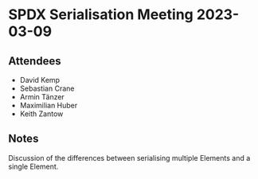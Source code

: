 # SPDX Serialisation Meeting 2023-03-09

## Attendees

* David Kemp
* Sebastian Crane
* Armin Tänzer
* Maximilian Huber
* Keith Zantow

## Notes

Discussion of the differences between serialising multiple Elements and a single Element.
